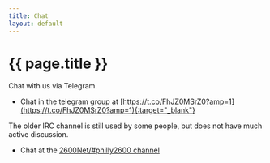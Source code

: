 ```yaml
--- 
title: Chat
layout: default
---
```

# {{ page.title }}

<!-- We have Matrix/Element chat that is public and bridged with Libera IRC.

* Chat with us at [#philly2600:matrix.org](https://matrix.to/#/#philly2600:matrix.org){:target="_blank"}
* Use the bridged IRC channel at [Libera/#philly2600](https://web.libera.chat/#philly2600){:target="_blank"}

We also have an unlinked Discord group chat set up. This may eventually be linked to the above.

* Chat in the Discord group at [https://discord.com/invite/jMBu9rfthZ](https://discord.com/invite/jMBu9rfthZ){:target="_blank"}
-->
Chat with us via Telegram.

* Chat in the telegram group at [https://t.co/FhJZ0MSrZ0?amp=1](https://t.co/FhJZ0MSrZ0?amp=1){:target="_blank"}

The older IRC channel is still used by some people, but does not have much active discussion.

* Chat at the [2600Net/#philly2600 channel](ircs://irc.2600.net:6697/philly2600)
